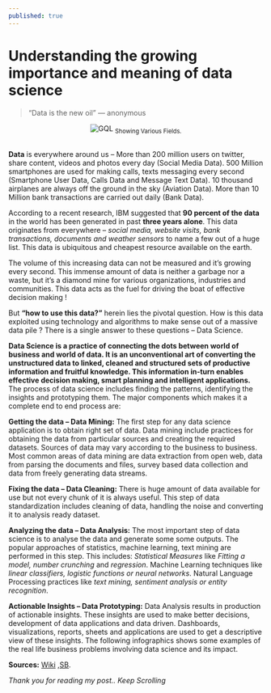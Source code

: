 ```yaml
---
published: true
---
```

# Understanding the growing importance and meaning of data science

> “Data is the new oil” — anonymous 

<center>
<img src="{{site.baseurl}}/assets/images/Screenshot (724).png" alt="GQL">
<sub> Showing Various Fields.</sub>
</center>
<br>

**Data** is everywhere around us – More than 200 million users on twitter, share content, videos and photos every day (Social Media Data). 500 Million smartphones are used for making calls, texts messaging every second (Smartphone User Data, Calls Data and Message Text Data). 10 thousand airplanes are always off the ground in the sky (Aviation Data). More than 10 Million bank transactions are carried out daily (Bank Data). 

According to a recent research, IBM suggested that **90 percent of the data** in the world has been generated in past **three years alone**. This data originates from everywhere – _social media, website visits, bank transactions, documents and weather sensors_ to name a few out of a huge list. This data is ubiquitous and cheapest resource available on the earth. 

The volume of this increasing data can not be measured and it’s growing every second. This immense amount of data is neither a garbage nor a waste, but it’s a diamond mine for various organizations, industries and communities. This data acts as the fuel for driving the boat of effective decision making ! 

But **“how to use this data?”** herein lies the pivotal question. How is this data exploited using technology and algorithms to make sense out of a massive data pile ? There is a single answer to these questions – Data Science. 

**Data Science is a practice of connecting the dots between world of business and world of data. It is an unconventional art of converting the unstructured data to linked, cleaned and structured sets of productive information and fruitful knowledge. This information in-turn enables effective decision making, smart planning and intelligent applications.** The process of data science includes finding the patterns, identifying the insights and prototyping them. The major components which makes it a complete end to end process are: 

**Getting the data – Data Mining:** The first step for any data science application is to obtain right set of data. Data mining include practices for obtaining the data from particular sources and creating the required datasets. Sources of data may vary according to the business to business. Most common areas of data mining are data extraction from open web, data from parsing the documents and files, survey based data collection and data from freely generating data streams. 

**Fixing the data – Data Cleaning:** There is huge amount of data available for use but not every chunk of it is always useful. This step of data standardization includes cleaning of data, handling the noise and converting it to analysis ready dataset. 

**Analyzing the data – Data Analysis:** The most important step of data science is to analyse the data and generate some some outputs. The popular approaches of statistics, machine learning, text mining are performed in this step. This includes: _Statistical Measures_ like _Fitting a model, number crunching_ and _regression_. Machine Learning techniques like _linear classifiers, logistic functions or neural networks_. Natural Language Processing practices like _text mining, sentiment analysis or entity recognition_. 

**Actionable Insights – Data Prototyping:** Data Analysis results in production of actionable insights. These insights are used to make better decisions, development of data applications and data driven. Dashboards, visualizations, reports, sheets and applications are used to get a descriptive view of these insights. The following infographics shows some examples of the real life business problems involving data science and its impact. 

**Sources:** [Wiki](https://en.wikipedia.org/wiki/Data_science) ,[SB](http://www.shivambansal.com/index.html).

_Thank you for reading my post.. Keep Scrolling_
